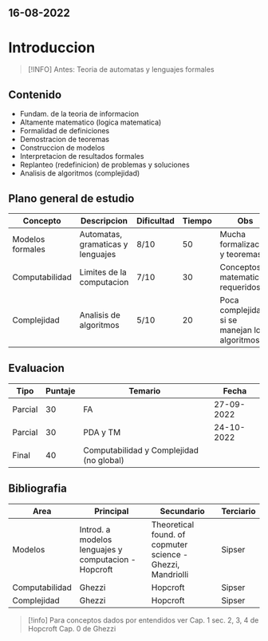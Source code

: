 16-08-2022
---

# Introduccion
> [!INFO] Antes: Teoria de automatas y lenguajes formales

## Contenido 
- Fundam. de la teoria de informacion
- Altamente matematico (logica matematica)
- Formalidad de definiciones
- Demostracion de teoremas
- Construccion de modelos
- Interpretacion de resultados formales
- Replanteo (redefinicion) de problemas y soluciones
- Analisis de algoritmos (complejidad)

## Plano general de estudio
Concepto | Descripcion | Dificultad | Tiempo | Obs
--- | --- | --- | --- | ---
Modelos formales | Automatas, gramaticas y lenguajes | 8/10 | 50 | Mucha formalizacion y teoremas
Computabilidad | Limites de la computacion | 7/10 | 30 | Conceptos matematicos requeridos
Complejidad | Analisis de algoritmos | 5/10 | 20 | Poca complejidad si se manejan los algoritmos

## Evaluacion
Tipo | Puntaje | Temario | Fecha
--- | --- | --- | ---
Parcial | 30 | FA | 27-09-2022
Parcial | 30 | PDA y TM | 24-10-2022
Final | 40 | Computabilidad y Complejidad (no global)

## Bibliografia
Area | Principal | Secundario | Terciario
--- | --- | --- | ---
Modelos | Introd. a modelos lenguajes y computacion - Hopcroft | Theoretical found. of copmuter science - Ghezzi, Mandriolli | Sipser
Computabilidad | Ghezzi | Hopcroft | Sipser
Complejidad | Ghezzi | Hopcroft | Sipser

> [!info] Para conceptos dados por entendidos ver
> Cap. 1 sec. 2, 3, 4 de Hopcroft
> Cap. 0 de Ghezzi

